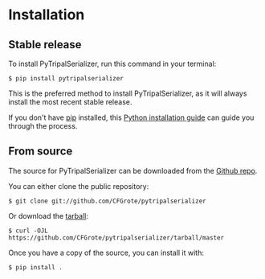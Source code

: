 # Installation

## Stable release

To install PyTripalSerializer, run this command in your
terminal:

``` console
$ pip install pytripalserializer
```

This is the preferred method to install PyTripalSerializer, as it will always install the most recent stable release.

If you don't have [pip][] installed, this [Python installation guide][]
can guide you through the process.

## From source

The source for PyTripalSerializer can be downloaded from
the [Github repo][].

You can either clone the public repository:

``` console
$ git clone git://github.com/CFGrote/pytripalserializer
```

Or download the [tarball][]:

``` console
$ curl -OJL https://github.com/CFGrote/pytripalserializer/tarball/master
```

Once you have a copy of the source, you can install it with:

``` console
$ pip install .
```

  [pip]: https://pip.pypa.io
  [Python installation guide]: http://docs.python-guide.org/en/latest/starting/installation/
  [Github repo]: https://github.com/%7B%7B%20cookiecutter.github_username%20%7D%7D/%7B%7B%20cookiecutter.project_slug%20%7D%7D
  [tarball]: https://github.com/%7B%7B%20cookiecutter.github_username%20%7D%7D/%7B%7B%20cookiecutter.project_slug%20%7D%7D/tarball/master
